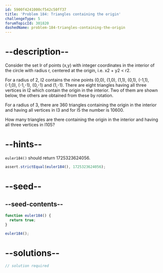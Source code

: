 ```yaml
---
id: 5900f4241000cf542c50ff37
title: 'Problem 184: Triangles containing the origin'
challengeType: 5
forumTopicId: 301820
dashedName: problem-184-triangles-containing-the-origin
---
```


# --description--

Consider the set Ir of points (x,y) with integer coordinates in the interior of the circle with radius r, centered at the origin, i.e. x2 + y2 &lt; r2.

For a radius of 2, I2 contains the nine points (0,0), (1,0), (1,1), (0,1), (-1,1), (-1,0), (-1,-1), (0,-1) and (1,-1). There are eight triangles having all three vertices in I2 which contain the origin in the interior. Two of them are shown below, the others are obtained from these by rotation.

For a radius of 3, there are 360 triangles containing the origin in the interior and having all vertices in I3 and for I5 the number is 10600.

How many triangles are there containing the origin in the interior and having all three vertices in I105?

# --hints--

`euler184()` should return 1725323624056.

```js
assert.strictEqual(euler184(), 1725323624056);
```

# --seed--

## --seed-contents--

```js
function euler184() {
  return true;
}

euler184();
```

# --solutions--

```js
// solution required
```
